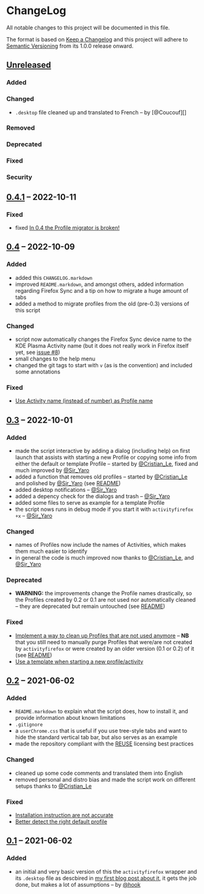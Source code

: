 <!--
SPDX-License-Identifier: CC0-1.0
SPDX-FileCopyrightText: © 2022 Matija Šuklje <matija@suklje.name>
-->

# ChangeLog

All notable changes to this project will be documented in this file.

The format is based on [Keep a Changelog](https://keepachangelog.com/en/1.0.0/) and this project will adhere to [Semantic Versioning](https://semver.org/spec/v2.0.0.html) from its 1.0.0 release onward.


## [Unreleased][]
### Added
### Changed

- `.desktop` file cleaned up and translated to French – by [@Coucouf][]

### Removed
### Deprecated
### Fixed
### Security

## [0.4.1][] – 2022-10-11
### Fixed
- fixed [In 0.4 the Profile migrator is broken!](https://gitlab.com/hook/activity-aware-firefox/-/issues/9)

## [0.4][] – 2022-10-09
### Added
- added this `CHANGELOG.markdown`
- improved `README.markdown`, and amongst others, added information regarding Firefox Sync and a tip on how to migrate a huge amount of tabs
- added a method to migrate profiles from the old (pre-0.3) versions of this script
### Changed
- script now automatically changes the Firefox Sync device name to the KDE Plasma Activity name (but it does not really work in Firefox itself yet, see [issue #8](https://gitlab.com/hook/activity-aware-firefox/-/issues/8))
- small changes to the help menu
- changed the git tags to start with `v` (as is the convention) and included some annotations
### Fixed
- [Use Activity name (instead of number) as Profile name](https://gitlab.com/hook/activity-aware-firefox/-/issues/7)


## [0.3][] – 2022-10-01
### Added
- made the script interactive by adding a dialog (including help) on first launch that assists with starting a new Profile or copying some info from either the default or template Profile – started by [@Cristian_Le][], fixed and much improved by [@Sir_Yaro][]
- added a function that removes old profiles – started by [@Cristian_Le][] and polished by [@Sir_Yaro][] (see [README](<./README.markdown#clean-up-of-unused-profiles>))
- added desktop notifications – [@Sir_Yaro][]
- added a depency check for the dialogs and trash – [@Sir_Yaro][]
- added some files to serve as example for a template Profile
- the script nows runs in debug mode if you start it with `activityfirefox +x` – [@Sir_Yaro][]
### Changed
- names of Profiles now include the names of Activities, which makes them much easier to identify
- in general the code is much improved now thanks to [@Cristian_Le][], and [@Sir_Yaro][]
### Deprecated
- **WARNING:** the improvements change the Profile names drastically, so the Profiles created by 0.2 or 0.1 are not used nor automatically cleaned – they are deprecated but remain untouched (see [README](<./README.markdown#clean-up-of-unused-profiles>))
### Fixed
- [Implement a way to clean up Profiles that are not used anymore](https://gitlab.com/hook/activity-aware-firefox/-/issues/3) – **NB** that you still need to manually purge Profiles that were/are not created by `activityfirefox` or were created by an older version (0.1 or 0.2) of it (see [README](<./README.markdown#clean-up-of-unused-profiles>))
- [Use a template when starting a new profile/activity](https://gitlab.com/hook/activity-aware-firefox/-/issues/6)


## [0.2][] – 2021-06-02
### Added
- `README.markdown` to explain what the script does, how to install it, and provide information about known limitations
- `.gitignore`
- a `userChrome.css` that is useful if you use tree-style tabs and want to hide the standard vertical tab bar, but also serves as an example
- made the repository compliant with the [REUSE](https://reuse.software) licensing best practices
### Changed
- cleaned up some code comments and translated them into English
- removed personal and distro bias and made the script work on different setups thanks to [@Cristian_Le][]
### Fixed
- [Installation instruction are not accurate](https://gitlab.com/hook/activity-aware-firefox/-/issues/2)
- [Better detect the right default profile](https://gitlab.com/hook/activity-aware-firefox/-/issues/4)


## [0.1][] – 2021-06-02
### Added
- an initial and very basic version of this the `activityfirefox` wrapper and its `.desktop` file as descbired in [my first blog post about it](https://matija.suklje.name/introducing-activity-aware-firefox), it gets the job done, but makes a lot of assumptions – by [@hook][]


[Unreleased]: https://gitlab.com/hook/activity-aware-firefox/-/compare/v0.4.1...HEAD
[0.4.1]: https://gitlab.com/hook/activity-aware-firefox/-/compare/v0.4...v0.4.1
[0.4]: https://gitlab.com/hook/activity-aware-firefox/-/compare/v0.3...v0.4
[0.3]: https://gitlab.com/hook/activity-aware-firefox/-/compare/v0.2...v0.3
[0.2]: https://gitlab.com/hook/activity-aware-firefox/-/compare/v0.1...v0.2
[0.1]: https://gitlab.com/hook/activity-aware-firefox/-/tree/v0.1

[@Sir_Yaro]: https://gitlab.com/Sir_Yaro
[@Cristian_Le]: https://gitlab.com/LecrisUT
[@hook]: https://gitlab.com/hook
